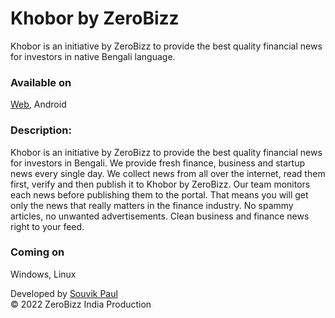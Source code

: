 # Khobor by ZeroBizz
Khobor is an initiative by ZeroBizz to provide the best quality financial news for investors in native Bengali language.
### Available on
[Web](https://khobor.zerobizz.com/), Android
### Description:
Khobor is an initiative by ZeroBizz to provide the best quality financial news for investors in Bengali. We provide fresh finance, business and startup news every single day. We collect news from all over the internet, read them first, verify and then publish it to Khobor by ZeroBizz. Our team monitors each news before publishing them to the portal. That means you will get only the news that really matters in the finance industry. No spammy articles, no unwanted advertisements. Clean business and finance news right to your feed.
### Coming on
Windows, Linux

Developed by [Souvik Paul](https://twitter.com/thesouvikpaul)\
© 2022 ZeroBizz India Production
